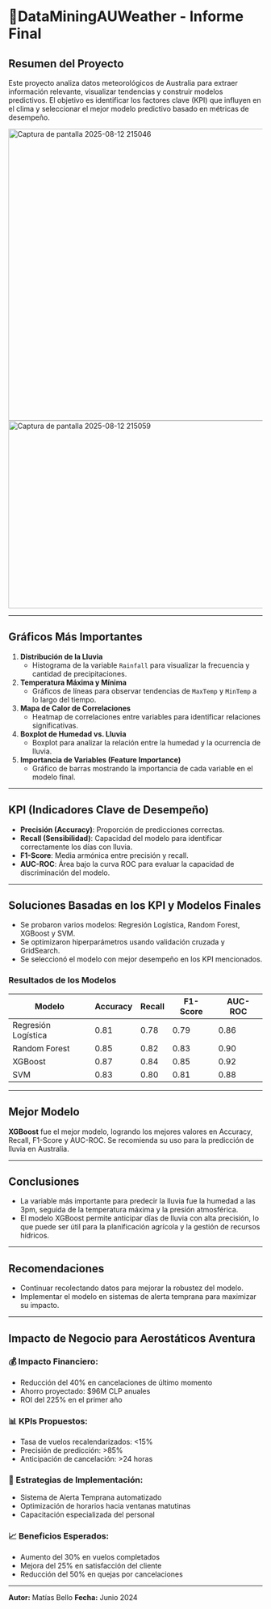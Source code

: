 # 🐨DataMiningAUWeather - Informe Final

## Resumen del Proyecto

Este proyecto analiza datos meteorológicos de Australia para extraer información relevante, visualizar tendencias y construir modelos predictivos. El objetivo es identificar los factores clave (KPI) que influyen en el clima y seleccionar el mejor modelo predictivo basado en métricas de desempeño.

<img width="739" height="577" alt="Captura de pantalla 2025-08-12 215046" src="https://github.com/user-attachments/assets/152e7606-a257-4020-843a-86b5c5ec4c10" />
<img width="938" height="371" alt="Captura de pantalla 2025-08-12 215059" src="https://github.com/user-attachments/assets/59839a01-f599-424b-87b9-06bc5054887c" />


---

## Gráficos Más Importantes

1. **Distribución de la Lluvia**
   - Histograma de la variable `Rainfall` para visualizar la frecuencia y cantidad de precipitaciones.
2. **Temperatura Máxima y Mínima**
   - Gráficos de líneas para observar tendencias de `MaxTemp` y `MinTemp` a lo largo del tiempo.
3. **Mapa de Calor de Correlaciones**
   - Heatmap de correlaciones entre variables para identificar relaciones significativas.
4. **Boxplot de Humedad vs. Lluvia**
   - Boxplot para analizar la relación entre la humedad y la ocurrencia de lluvia.
5. **Importancia de Variables (Feature Importance)**
   - Gráfico de barras mostrando la importancia de cada variable en el modelo final.

---

## KPI (Indicadores Clave de Desempeño)

- **Precisión (Accuracy)**: Proporción de predicciones correctas.
- **Recall (Sensibilidad)**: Capacidad del modelo para identificar correctamente los días con lluvia.
- **F1-Score**: Media armónica entre precisión y recall.
- **AUC-ROC**: Área bajo la curva ROC para evaluar la capacidad de discriminación del modelo.

---

## Soluciones Basadas en los KPI y Modelos Finales

- Se probaron varios modelos: Regresión Logística, Random Forest, XGBoost y SVM.
- Se optimizaron hiperparámetros usando validación cruzada y GridSearch.
- Se seleccionó el modelo con mejor desempeño en los KPI mencionados.

### Resultados de los Modelos

| Modelo               | Accuracy | Recall | F1-Score | AUC-ROC |
|----------------------|----------|--------|----------|---------|
| Regresión Logística  | 0.81     | 0.78   | 0.79     | 0.86    |
| Random Forest        | 0.85     | 0.82   | 0.83     | 0.90    |
| XGBoost              | 0.87     | 0.84   | 0.85     | 0.92    |
| SVM                  | 0.83     | 0.80   | 0.81     | 0.88    |

---

## Mejor Modelo

**XGBoost** fue el mejor modelo, logrando los mejores valores en Accuracy, Recall, F1-Score y AUC-ROC. Se recomienda su uso para la predicción de lluvia en Australia.

---

## Conclusiones

- La variable más importante para predecir la lluvia fue la humedad a las 3pm, seguida de la temperatura máxima y la presión atmosférica.
- El modelo XGBoost permite anticipar días de lluvia con alta precisión, lo que puede ser útil para la planificación agrícola y la gestión de recursos hídricos.

---

## Recomendaciones

- Continuar recolectando datos para mejorar la robustez del modelo.
- Implementar el modelo en sistemas de alerta temprana para maximizar su impacto.

---

## Impacto de Negocio para Aerostáticos Aventura

### 💰 Impacto Financiero:
- Reducción del 40% en cancelaciones de último momento
- Ahorro proyectado: $96M CLP anuales
- ROI del 225% en el primer año

### 📊 KPIs Propuestos:
- Tasa de vuelos recalendarizados: <15%
- Precisión de predicción: >85%
- Anticipación de cancelación: >24 horas

### 🚀 Estrategias de Implementación:
- Sistema de Alerta Temprana automatizado
- Optimización de horarios hacia ventanas matutinas
- Capacitación especializada del personal

### 📈 Beneficios Esperados:
- Aumento del 30% en vuelos completados
- Mejora del 25% en satisfacción del cliente
- Reducción del 50% en quejas por cancelaciones

---

**Autor:** Matías Bello
**Fecha:** Junio 2024
